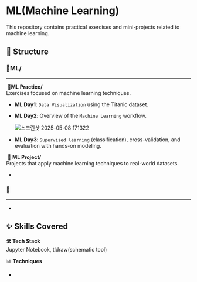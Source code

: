 # ML(Machine Learning)

This repository contains practical exercises and mini-projects related to machine learning.

## 📂 Structure

### 📂**ML**/

---

​	📂**ML Practice/**  
​		Exercises focused on machine learning techniques.  

- **ML Day1**: `Data Visualization` using the Titanic dataset.

- **ML Day2**: Overview of the `Machine Learning` workflow.

  ![스크린샷 2025-05-08 171322](images/ML도식화.png)

  

- **ML Day3**: `Supervised learning` (classification), cross-validation, and evaluation with hands-on modeling.

​	📁 **ML Project/**  
​		Projects that apply machine learning techniques to real-world datasets.  

- 

  

  

### **📂**

---

- 

  

  

## ✨ Skills Covered

**🛠️ Tech Stack**  
Jupyter Notebook, tldraw(schematic tool)

📊 **Techniques**  

- 
